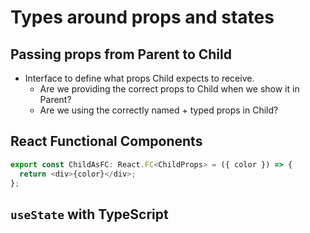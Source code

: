 # Types around props and states

## Passing props from Parent to Child

- Interface to define what props Child expects to receive.
    - Are we providing the correct props to Child when we show it in Parent?
    - Are we using the correctly named + typed props in Child?

## React Functional Components

```ts
export const ChildAsFC: React.FC<ChildProps> = ({ color }) => {
  return <div>{color}</div>;
};
```

## `useState` with TypeScript